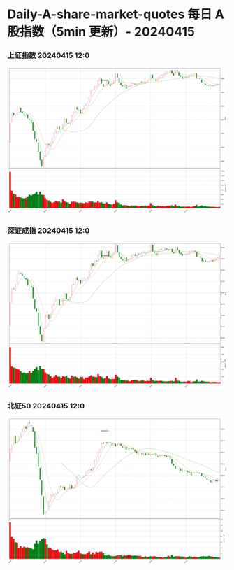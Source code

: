
# Daily-A-share-market-quotes 每日 A 股指数（5min 更新）- 20240415

### 上证指数 20240415 12:0
![](./fig/2024/4/20240415-sh000001.png)

### 深证成指 20240415 12:0
![](./fig/2024/4/20240415-sz399001.png)

### 北证50 20240415 12:0
![](./fig/2024/4/20240415-bj899050.png)
